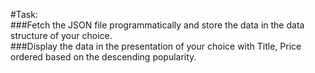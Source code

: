 #Task:    
###Fetch the JSON file programmatically and store the data in the data structure of your choice.    
###Display the data in the presentation of your choice with Title, Price ordered based on the descending popularity.    
